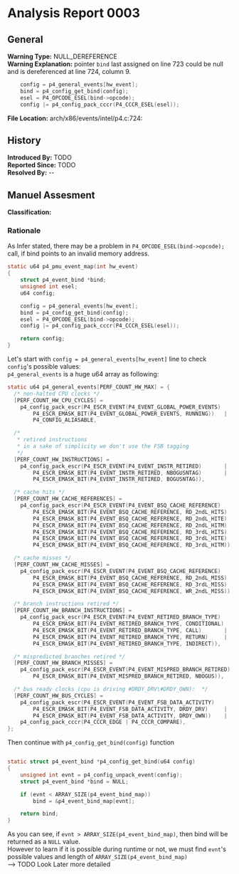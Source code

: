 # Analysis Report 0003 #

## General ##
**Warning Type:** NULL_DEREFERENCE  
**Warning Explanation:**  pointer `bind` last assigned on line 723 could be null and is dereferenced at line 724, column 9.
```C
   	config = p4_general_events[hw_event];
   	bind = p4_config_get_bind(config);
 	esel = P4_OPCODE_ESEL(bind->opcode);
 	config |= p4_config_pack_cccr(P4_CCCR_ESEL(esel));

```
**File Location:** arch/x86/events/intel/p4.c:724:
## History ##
**Introduced By:** TODO  
**Reported Since:** TODO  
**Resolved By:** --

## Manuel Assesment ##
**Classification:** 
### Rationale ###
As Infer stated, there may be a problem in ```P4_OPCODE_ESEL(bind->opcode);``` call, if bind points to an invalid memory address.
```C
static u64 p4_pmu_event_map(int hw_event)
{
	struct p4_event_bind *bind;
	unsigned int esel;
	u64 config;

	config = p4_general_events[hw_event];
	bind = p4_config_get_bind(config);
	esel = P4_OPCODE_ESEL(bind->opcode);
	config |= p4_config_pack_cccr(P4_CCCR_ESEL(esel));

	return config;
}
```
Let's start with ```config = p4_general_events[hw_event]``` line to check ```config```'s possible values:  
```p4_general_events``` is a huge u64 array as following:  
```C
static u64 p4_general_events[PERF_COUNT_HW_MAX] = {
  /* non-halted CPU clocks */
  [PERF_COUNT_HW_CPU_CYCLES] =
	p4_config_pack_escr(P4_ESCR_EVENT(P4_EVENT_GLOBAL_POWER_EVENTS)		|
		P4_ESCR_EMASK_BIT(P4_EVENT_GLOBAL_POWER_EVENTS, RUNNING))	|
		P4_CONFIG_ALIASABLE,

  /*
   * retired instructions
   * in a sake of simplicity we don't use the FSB tagging
   */
  [PERF_COUNT_HW_INSTRUCTIONS] =
	p4_config_pack_escr(P4_ESCR_EVENT(P4_EVENT_INSTR_RETIRED)		|
		P4_ESCR_EMASK_BIT(P4_EVENT_INSTR_RETIRED, NBOGUSNTAG)		|
		P4_ESCR_EMASK_BIT(P4_EVENT_INSTR_RETIRED, BOGUSNTAG)),

  /* cache hits */
  [PERF_COUNT_HW_CACHE_REFERENCES] =
	p4_config_pack_escr(P4_ESCR_EVENT(P4_EVENT_BSQ_CACHE_REFERENCE)		|
		P4_ESCR_EMASK_BIT(P4_EVENT_BSQ_CACHE_REFERENCE, RD_2ndL_HITS)	|
		P4_ESCR_EMASK_BIT(P4_EVENT_BSQ_CACHE_REFERENCE, RD_2ndL_HITE)	|
		P4_ESCR_EMASK_BIT(P4_EVENT_BSQ_CACHE_REFERENCE, RD_2ndL_HITM)	|
		P4_ESCR_EMASK_BIT(P4_EVENT_BSQ_CACHE_REFERENCE, RD_3rdL_HITS)	|
		P4_ESCR_EMASK_BIT(P4_EVENT_BSQ_CACHE_REFERENCE, RD_3rdL_HITE)	|
		P4_ESCR_EMASK_BIT(P4_EVENT_BSQ_CACHE_REFERENCE, RD_3rdL_HITM)),

  /* cache misses */
  [PERF_COUNT_HW_CACHE_MISSES] =
	p4_config_pack_escr(P4_ESCR_EVENT(P4_EVENT_BSQ_CACHE_REFERENCE)		|
		P4_ESCR_EMASK_BIT(P4_EVENT_BSQ_CACHE_REFERENCE, RD_2ndL_MISS)	|
		P4_ESCR_EMASK_BIT(P4_EVENT_BSQ_CACHE_REFERENCE, RD_3rdL_MISS)	|
		P4_ESCR_EMASK_BIT(P4_EVENT_BSQ_CACHE_REFERENCE, WR_2ndL_MISS)),

  /* branch instructions retired */
  [PERF_COUNT_HW_BRANCH_INSTRUCTIONS] =
	p4_config_pack_escr(P4_ESCR_EVENT(P4_EVENT_RETIRED_BRANCH_TYPE)		|
		P4_ESCR_EMASK_BIT(P4_EVENT_RETIRED_BRANCH_TYPE, CONDITIONAL)	|
		P4_ESCR_EMASK_BIT(P4_EVENT_RETIRED_BRANCH_TYPE, CALL)		|
		P4_ESCR_EMASK_BIT(P4_EVENT_RETIRED_BRANCH_TYPE, RETURN)		|
		P4_ESCR_EMASK_BIT(P4_EVENT_RETIRED_BRANCH_TYPE, INDIRECT)),

  /* mispredicted branches retired */
  [PERF_COUNT_HW_BRANCH_MISSES]	=
	p4_config_pack_escr(P4_ESCR_EVENT(P4_EVENT_MISPRED_BRANCH_RETIRED)	|
		P4_ESCR_EMASK_BIT(P4_EVENT_MISPRED_BRANCH_RETIRED, NBOGUS)),

  /* bus ready clocks (cpu is driving #DRDY_DRV\#DRDY_OWN):  */
  [PERF_COUNT_HW_BUS_CYCLES] =
	p4_config_pack_escr(P4_ESCR_EVENT(P4_EVENT_FSB_DATA_ACTIVITY)		|
		P4_ESCR_EMASK_BIT(P4_EVENT_FSB_DATA_ACTIVITY, DRDY_DRV)		|
		P4_ESCR_EMASK_BIT(P4_EVENT_FSB_DATA_ACTIVITY, DRDY_OWN))	|
	p4_config_pack_cccr(P4_CCCR_EDGE | P4_CCCR_COMPARE),
};
```
Then continue with ```p4_config_get_bind(config)``` function  
```C

static struct p4_event_bind *p4_config_get_bind(u64 config)
{
	unsigned int evnt = p4_config_unpack_event(config);
	struct p4_event_bind *bind = NULL;

	if (evnt < ARRAY_SIZE(p4_event_bind_map))
		bind = &p4_event_bind_map[evnt];

	return bind;
}
```
As you can see, if ```evnt > ARRAY_SIZE(p4_event_bind_map)```, then bind will be returned as a ```NULL``` value.  
However to learn if it is possible during runtime or not, we must find ```evnt```'s possible values and length of ```ARRAY_SIZE(p4_event_bind_map)```  
--> TODO Look Later more detailed

 









